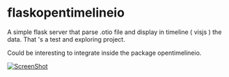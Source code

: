 # flaskopentimelineio

A simple flask server that parse .otio file and display in timeline ( visjs ) the data.
That 's a test and exploring project. 

Could be interesting to integrate inside the package opentimelineio.


[![ScreenShot](https://img.youtube.com/vi/GH9yPvCsNuw/0.jpg)](https://www.youtube.com/watch?v=GH9yPvCsNuw)

